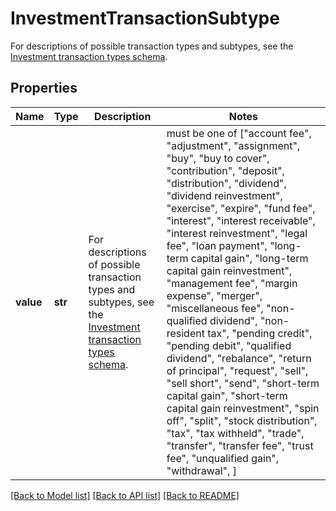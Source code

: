 # InvestmentTransactionSubtype

For descriptions of possible transaction types and subtypes, see the [Investment transaction types schema](https://plaid.com/docs/api/accounts/#investment-transaction-types-schema).

## Properties
Name | Type | Description | Notes
------------ | ------------- | ------------- | -------------
**value** | **str** | For descriptions of possible transaction types and subtypes, see the [Investment transaction types schema](https://plaid.com/docs/api/accounts/#investment-transaction-types-schema). |  must be one of ["account fee", "adjustment", "assignment", "buy", "buy to cover", "contribution", "deposit", "distribution", "dividend", "dividend reinvestment", "exercise", "expire", "fund fee", "interest", "interest receivable", "interest reinvestment", "legal fee", "loan payment", "long-term capital gain", "long-term capital gain reinvestment", "management fee", "margin expense", "merger", "miscellaneous fee", "non-qualified dividend", "non-resident tax", "pending credit", "pending debit", "qualified dividend", "rebalance", "return of principal", "request", "sell", "sell short", "send", "short-term capital gain", "short-term capital gain reinvestment", "spin off", "split", "stock distribution", "tax", "tax withheld", "trade", "transfer", "transfer fee", "trust fee", "unqualified gain", "withdrawal", ]

[[Back to Model list]](../README.md#documentation-for-models) [[Back to API list]](../README.md#documentation-for-api-endpoints) [[Back to README]](../README.md)


